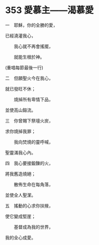# 353 愛慕主——渴慕愛

一　耶穌，你的全勝的愛，

已經澆灌我心，

　　我心就不再會搖擺，

　　就能生根於神。

(重唱每節最後一行)

二　但願聖火今在我心，

就已發旺不休；

　　燒掉所有卑情下品，

並使高山鎔流。

三　你曾賜下祭壇火炭，

求你燒掉我罪；

　　我向焚燒的靈呼喊，

聖靈滿我心內。

四　我心要接鍛鍊的火，

將我舊造燒絕；

　　散佈生命在每角落，

並使全人聖潔。

五　搖動的心求你扶掖，

使它變成堅崖；

　　基督成為我的世界，

我的全心成愛。

